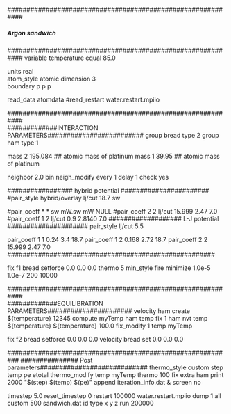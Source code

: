 ## 

############################################################
#####	 	    Argon sandwich	   	   #########
############################################################
variable		temperature equal 85.0

units			real	
atom_style		atomic
dimension 		3	
boundary		p p p	

read_data		atomdata
#read_restart 		water.restart.mpiio

############################################################	
#############INTERACTION PARAMETERS#########################
group                   bread     type 2
group                   ham       type 1

mass                    2       195.084  ## atomic mass of platinum
mass                    1       39.95  ## atomic mass of platinum

neighbor        	2.0 bin
neigh_modify		every 1 delay 1 check yes

################# hybrid potential #######################
#pair_style 		hybrid/overlay lj/cut 18.7 sw

#pair_coeff              * * sw mW.sw mW NULL
#pair_coeff	    	2 2  lj/cut 15.999 2.47 7.0
#pair_coeff		1 2  lj/cut 0.9 2.8140 7.0
################### L-J potential #####################
pair_style             lj/cut  5.5

pair_coeff             1 1  0.24 3.4  18.7
pair_coeff             1 2  0.168 2.72  18.7
pair_coeff             2 2  15.999 2.47  7.0
######################################################

fix	    		f1 bread setforce 0.0 0.0 0.0
thermo			5
min_style 		fire
minimize    		1.0e-5 1.0e-7 200 10000	
	

############################################################	
#############EQUILIBRATION PARAMETERS######################
velocity 		ham create ${temperature} 12345
compute 		myTemp ham temp
fix			1 ham nvt temp ${temperature} ${temperature} 100.0
fix_modify   		1 temp myTemp

fix	    		f2 bread setforce 0.0 0.0 0.0
velocity		bread set 0.0 0.0 0.0

###########################################################
############### Post parameters############################
thermo_style    	custom step temp pe etotal 
thermo_modify	        temp myTemp
thermo			100
fix            		extra ham print 2000 "$(step) $(temp) $(pe)" append iteration_info.dat &
			screen no

timestep		5.0
reset_timestep 		0
restart     		100000 water.restart.mpiio
dump			1 all custom 500 sandwich.dat id type x y z
run			200000



